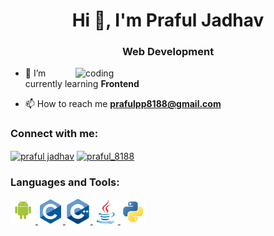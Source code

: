 
<h1 align="center">Hi 👋, I'm Praful Jadhav</h1>
<h3 align="center">Web Development</h3>
<img align="right" alt="coding" width= "400" src="https://camo.githubusercontent.com/53b3b2c0ec1e1a50819166f48f115494a2fcd5a4438f2d14edf17d98a045fb6b/68747470733a2f2f6d656469612e74656e6f722e636f6d2f76696d3454574b7759354d41414141642f646973636f72642d6861636b696e672e676966">

- 🌱 I’m currently learning **Frontend**

- 📫 How to reach me **prafulpp8188@gmail.com**

<h3 align="left">Connect with me:</h3>
<p align="left">
<a href="https://linkedin.com/in/praful jadhav" target="blank"><img align="center" src="https://raw.githubusercontent.com/rahuldkjain/github-profile-readme-generator/master/src/images/icons/Social/linked-in-alt.svg" alt="praful jadhav" height="30" width="40" /></a>
<a href="https://instagram.com/praful_8188" target="blank"><img align="center" src="https://raw.githubusercontent.com/rahuldkjain/github-profile-readme-generator/master/src/images/icons/Social/instagram.svg" alt="praful_8188" height="30" width="40" /></a>
</p>

<h3 align="left">Languages and Tools:</h3>
<p align="left"> <a href="https://developer.android.com" target="_blank" rel="noreferrer"> <img src="https://raw.githubusercontent.com/devicons/devicon/master/icons/android/android-original-wordmark.svg" alt="android" width="40" height="40"/> </a> <a href="https://www.cprogramming.com/" target="_blank" rel="noreferrer"> <img src="https://raw.githubusercontent.com/devicons/devicon/master/icons/c/c-original.svg" alt="c" width="40" height="40"/> </a> <a href="https://www.w3schools.com/cpp/" target="_blank" rel="noreferrer"> <img src="https://raw.githubusercontent.com/devicons/devicon/master/icons/cplusplus/cplusplus-original.svg" alt="cplusplus" width="40" height="40"/> </a> <a href="https://www.java.com" target="_blank" rel="noreferrer"> <img src="https://raw.githubusercontent.com/devicons/devicon/master/icons/java/java-original.svg" alt="java" width="40" height="40"/> </a> <a href="https://www.python.org" target="_blank" rel="noreferrer"> <img src="https://raw.githubusercontent.com/devicons/devicon/master/icons/python/python-original.svg" alt="python" width="40" height="40"/> </a> </p>
